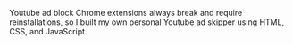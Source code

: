 Youtube ad block Chrome extensions always break and require reinstallations, so I built my own personal Youtube ad skipper using HTML, CSS, and JavaScript.
